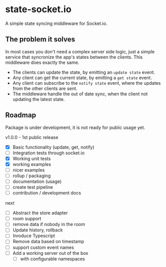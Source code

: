 # state-socket.io

A simple state syncing middleware for Socket.io. 

## The problem it solves

In most cases you don't need a complex server side logic, just a simple service
that syncronize the app's states between the clients. This middleware does exactly
the same.

* The clients can update the state, by emitting an `update state` event.
* Any client can get the current state, by emitting a `get state` event.
* Any client can subscribe to the `notify state` event, where the updates from the other clients are sent.
* The middleware handle the out of date sync, when the client not updating the latest state.

## Roadmap

Package is under development, it is not ready for public usage yet.

v1.0.0 - 1st public release
* [x] Basic functionality (update, get, notify)
* [ ] Integration tests through socket.io
* [x] Working unit tests
* [x] working examples
* [ ] nicer examples
* [ ] rollup / packaging
* [ ] documentation (usage)
* [ ] create test pipeline
* [ ] contribution / development docs

next
* [ ] Abstract the store adapter
* [ ] room support
* [ ] remove data if nobody in the room
* [ ] Update history, rollback
* [ ] Inroduce Typescript
* [ ] Remove data based on timestamp
* [ ] support custom event names
* [ ] Add a working server out of the box
  * [ ] with configurable namespaces
